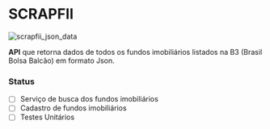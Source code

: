 # SCRAPFII
![scrapfii_json_data](https://user-images.githubusercontent.com/46661562/111085065-68332100-84f4-11eb-8695-050dd1ec782f.png)

**API** que retorna dados de todos os fundos imobiliários listados na B3 (Brasil Bolsa Balcão) em formato Json.

### Status

- [ ] Serviço de busca dos fundos imobiliários
- [ ] Cadastro de fundos imobiliários
- [ ] Testes Unitários
